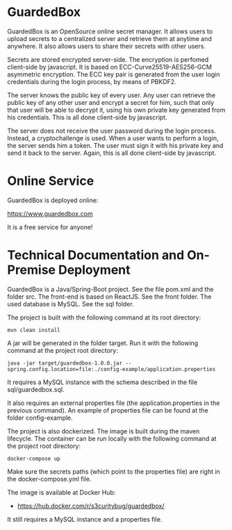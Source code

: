 # GuardedBox

GuardedBox is an OpenSource online secret manager. It allows users to upload secrets to a centralized
server and retrieve them at anytime and anywhere. It also allows users to share their secrets with other
users.

Secrets are stored encrypted server-side. The encryption is perfomed client-side by javascript. It is 
based on ECC-Curve25519-AES256-GCM asymmetric encryption. The ECC key pair is generated from the user login
credentials during the login process, by means of PBKDF2.

The server knows the public key of every user. Any user can retrieve the public key of any other user and
encrypt a secret for him, such that only that user will be able to decrypt it, using his own private key
generated from his credentials. This is all done client-side by javascript.

The server does not receive the user password during the login process. Instead, a cryptochallenge is
used. When a user wants to perform a login, the server sends him a token. The user must sign it with
his private key and send it back to the server. Again, this is all done client-side by javascript.

# Online Service

GuardedBox is deployed online:

https://www.guardedbox.com

It is a free service for anyone!

# Technical Documentation and On-Premise Deployment

GuardedBox is a Java/Spring-Boot project. See the file pom.xml and the folder src.
The front-end is based on ReactJS. See the front folder.
The used database is MySQL. See the sql folder.

The project is built with the following command at its root directory:

```shell
mvn clean install
```

A jar will be generated in the folder target. Run it with the following command at the project root directory:

```shell
java -jar target/guardedbox-1.0.0.jar --spring.config.location=file:./config-example/application.properties
```

It requires a MySQL instance with the schema described in the file sql/guardedbox.sql.

It also requires an external properties file (the application.properties in the previous command). An
example of properties file can be found at the folder config-example.

The project is also dockerized. The image is built during the maven lifecycle. The container can be run locally
with the following command at the project root directory:

```shell
docker-compose up
```

Make sure the secrets paths (which point to the properties file) are right in the docker-compose.yml file.

The image is available at Docker Hub:

- https://hub.docker.com/r/s3curitybug/guardedbox/

It still requires a MySQL instance and a properties file.
